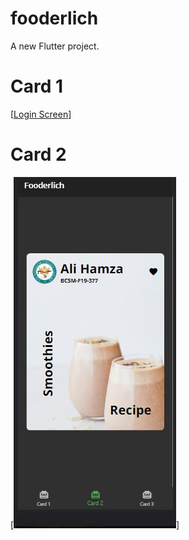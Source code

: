 # fooderlich

A new Flutter project.

# Card 1
[[Login Screen](assets/appImages/Capture.JPG)]

# Card 2
[![Login Screen](assets/appImages/Capture2.JPG)]
